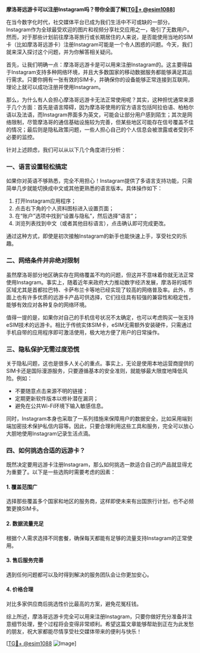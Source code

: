 **摩洛哥远游卡可以注册Instagram吗？带你全面了解[[TG💪+ @esim1088](https://t.me/s/esim1088)]**

在当今数字化时代，社交媒体平台已成为我们生活中不可或缺的一部分。Instagram作为全球最受欢迎的图片和视频分享社交应用之一，吸引了无数用户。然而，对于那些计划前往摩洛哥旅行或长期居住的人来说，是否能使用当地的SIM卡（比如摩洛哥远游卡）注册Instagram可能是一个令人困惑的问题。今天，我们就来深入探讨这个问题，并为你解答相关疑问。

首先，让我们明确一点：摩洛哥远游卡是可以用来注册Instagram的。这主要得益于Instagram支持多种网络环境，并且大多数国家的移动数据服务都能够满足其运行需求。只要你拥有一张有效的SIM卡，并确保你的设备能够正常连接到互联网，理论上就可以成功注册并使用Instagram。

那么，为什么有人会担心摩洛哥远游卡无法正常使用呢？其实，这种担忧通常来源于几个方面：首先是语言障碍，因为摩洛哥使用的官方语言包括阿拉伯语、柏柏尔语以及法语，而Instagram界面多为英文，可能会让部分用户感到陌生；其次是网络限制，尽管摩洛哥的通信基础设施较为完善，但某些地区可能存在信号覆盖不佳的情况；最后则是隐私政策问题，一些人担心自己的个人信息会被泄露或者受到不必要的监控。

针对上述顾虑，我们可以从以下几个角度进行分析：

### 一、语言设置轻松搞定

如果你对英语不够熟悉，完全不用担心！Instagram提供了多语言支持功能，只需简单几步就能切换成中文或其他更熟悉的语言版本。具体操作如下：
1. 打开Instagram应用程序；
2. 点击右下角的个人资料图标进入设置页面；
3. 在“账户”选项中找到“设置与隐私”，然后选择“语言”；
4. 浏览列表找到中文（或者其他目标语言），点击确认即可完成更改。

通过这种方式，即使是初次接触Instagram的新手也能快速上手，享受社交的乐趣。

### 二、网络条件并非绝对限制

虽然摩洛哥部分地区确实存在网络覆盖不均的问题，但这并不意味着你就无法正常使用Instagram。事实上，随着近年来政府大力推动数字经济发展，摩洛哥的城市区域尤其是首都拉巴特、卡萨布兰卡等地已经实现了较高的网络普及率。此外，市面上也有许多优质的远游卡产品可供选择，它们往往具有较强的兼容性和稳定性，能够有效应对各种复杂的网络环境。

值得一提的是，如果你对自己的手机信号状况不太确定，也可以考虑购买一张支持eSIM技术的远游卡。相比于传统实体SIM卡，eSIM无需额外安装硬件，只需通过手机自带的应用程序即可激活使用，极大地方便了用户的日常操作。

### 三、隐私保护无需过度恐慌

关于隐私问题，这也是很多人关心的重点。事实上，无论是使用本地运营商提供的SIM卡还是国际漫游服务，只要遵循基本的安全准则，就能够最大限度地降低风险。例如：
- 不要随意点击来源不明的链接；
- 定期更新软件版本以修补潜在漏洞；
- 避免在公共Wi-Fi环境下输入敏感信息。

同时，Instagram本身也采取了一系列措施来保障用户的数据安全，比如采用端到端加密技术保护私信内容等。因此，只要合理利用这些工具和服务，完全可以放心大胆地使用Instagram记录生活点滴。

### 四、如何挑选合适的远游卡？

既然决定要用远游卡注册Instagram，那么如何挑选一款适合自己的产品就显得尤为重要了。以下是一些选购时需要考虑的因素：

#### 1. 覆盖范围广
选择那些覆盖多个国家和地区的服务商，这样即使未来有出国旅行计划，也不必频繁更换SIM卡。

#### 2. 数据流量充足
根据个人需求选择不同套餐，确保每天都能有足够的流量支持Instagram的正常使用。

#### 3. 售后服务完善
遇到任何问题都可以及时得到解决的服务团队会让你更加安心。

#### 4. 价格合理
对比多家供应商后挑选性价比最高的方案，避免花冤枉钱。

综上所述，摩洛哥远游卡完全可以用来注册Instagram，只要你做好充分准备并注意细节处理，整个过程将会变得非常顺利。希望这篇文章能够帮助到正在为此发愁的朋友，祝大家都能尽情享受社交媒体带来的便利与快乐！

[[TG💪+ @esim1088](https://t.me/s/esim1088) ![Image](https://i.postimg.cc/4NQfJmqS/Snipaste-2025-05-13-00-14-12.png)]